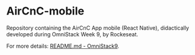 # AirCnC-mobile
Repository containing the AirCnC App mobile (React Native), didactically developed during OmniStack Week 9, by Rockeseat.

For more details: [README.md - OmniStack9](https://github.com/Rocketseat/semana-omnistack-9/blob/master/README.md).
